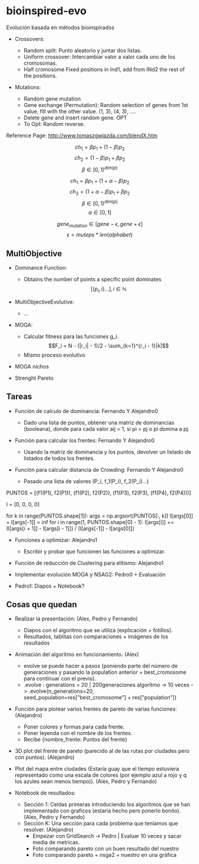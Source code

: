# bioinspired-evo
Evolución basada en métodos bioinspirados

* Crossovers:
    - Random split: Punto aleatorio y juntar dos listas.
    - Uniform crossover: Intercambiar valor a valor cada uno de los cromosomas.
    - Half cromosome Fixed positions in Ind1, add from INd2 the rest of the positions.

* Mutations:
    - Random gene mutation
    - Gene exchange (Permutation): Random selection of genes from 1st value, fill with the other value.
(1, 3), (4, 3), ....
    - Delete gene and insert random gene. OPT
    - To Opt: Random reverse.

Reference Page: <http://www.tomaszgwiazda.com/blendX.htm>

$$ch_1 = \beta p_1 + (1 - \beta) p_2$$
$$ch_2 = (1 - \beta) p_1 + \beta p_2$$
$$\beta \in [0, 1)^{dim(p)}$$

$$ch_1 = \beta p_1 + (1 + \alpha - \beta) p_2$$
$$ch_2 = (1 + \alpha - \beta) p_1 + \beta p_2$$
$$\beta \in [0, 1)^{dim(p)}$$
$$\alpha \in [0, 1]$$

$$gene_{mutation} \in [gene - \epsilon, gene + \epsilon]$$
$$\epsilon = muteps * len(alphabet)$$


## MultiObjective

* Dominance Function:
    * Obtains the number of points a specific point dominates
    $$[(p_i, i)...], i \in \mathbb{N}$$

* MultiObjectiveEvolutive:
    * ...

* MOGA:
    * Calcular fitness para las funciones g_i.
    $$F_i = N  - (|r_i| - 1)/2 - \sum_{k=1}^{r_i - 1}|k|$$
    * Mismo proceso evolutivo

* MOGA nichos

* Strenght Pareto



## Tareas

* Función de calculo de dominancia: Fernando Y Alejandro0
    - Dado una lista de puntos, obtener una matriz de dominancias (booleana), donde para cada valor aij = 1, si pi = pj o pi domina a pj.

* Función para calcular los frentes: Fernando Y Alejandro0
    - Usando la matriz de dominancia y los puntos, devolver un listado de listados de todos los frentes.

* Función para calcular distancia de Crowding: Fernando Y Alejandro0
    - Pasado una lista de valores (P_i, f_1(P_i), f_2(P_i)...)

PUNTOS = [(f1(P1), f2(P1)), (f1(P2), f2(P2)), (f1(P3), f2(P3), (f1(P4), f2(P4)))]

I = [0, 0, 0, 0]

for k in range(PUNTOS.shape[1]):
    args = np.argsort(PUNTOS[:, k])
    I[args[0]] = I[args[-1]] = inf
    for i in range(1, PUNTOS.shape[0] - 1):
        I[args[i]] += (I[args[i + 1]] - I[args[i - 1]]) / (I[args[-1]] - I[args[0]])

* Funciones a optimizar: Alejandro1
    - Escribir y probar que funcionen las funciones a optimizar.

* Función de reducción de Clustering para elitismo: Alejandro1

* Implementar evolución MOGA y NSAG2: Pedro0 + Evaluación

* Pedro1: Diapos + Notebook?


## Cosas que quedan

* Realizar la presentación: (Alex, Pedro y Fernando)
    - Diapos con el algoritmo que se utiliza (explicación + fotillos).
    - Resultados, tablitas con comparaciones + imágenes de los resultados

* Animación del algoritmo en funcionamiento. (Alex)
    - evolve se puede hacer a pasos (poniendo parte del número de generaciones y pasando la population anterior + best_cromosome para continuar con el previo).
    - .evolve : generations = 20 | 200generaciones algoritmo -> 10 veces -> .evolve(n_generations=20, seed_population=res["best_cromosome"] + res["population"])

* Función para plotear varios frentes de pareto de varias funciones: (Alejandro)
    * Poner colores y formas para cada frente.
    * Poner leyenda con el nombre de los frentes.
    * Recibe {nombre_frente: Puntos del frente}

* 3D plot del frente de pareto (parecido al de las rutas por ciudades pero con puntos). (Alejandro)

* Plot del mapa entre ciudades (Estaría guay que el tiempo estuviera representado como una escala de colores (por ejemplo azul a rojo y q los azules sean menos tiempo)). (Alex, Pedro y Fernando)

* Notebook de resultados:
    * Sección 1: Celdas primeras introduciendo los algoritmos que se han implementado con graficos (estaría hecho pero ponerlo bonito). (Alex, Pedro y Fernando)
    * Sección K: Una sección para cada problema que teníamos que resolver. (Alejandro)
        - Empezar con GridSearch -> Pedro | Evaluar 10 veces y sacar media de metricas.
        - Foto comparando pareto con un buen resultado del nuestro
        - Foto comparando pareto + nsga2 + nuestro en una gráfica
